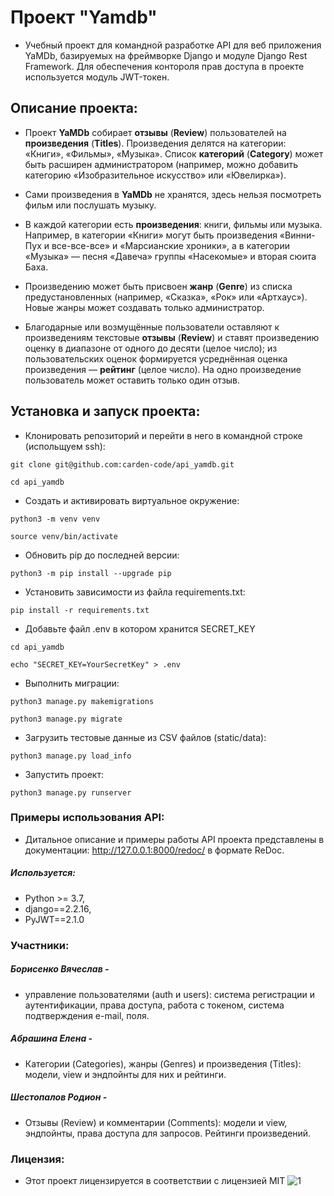 # Проект "Yamdb"

- Учебный проект для командной разработке API для веб приложения YaMDb, базируемых на фреймворке Django и модуле Django Rest Framework. Для обеспечения контороля прав доступа в проекте используется модуль JWT-токен.

## Описание проекта:

- Проект **YaMDb** собирает **отзывы** (**Review**) пользователей на **произведения** (**Titles**). Произведения делятся на категории: «Книги», «Фильмы», «Музыка». Список **категорий** (**Category**) может быть расширен администратором (например, можно добавить категорию «Изобразительное искусство» или «Ювелирка»).

- Сами произведения в **YaMDb** не хранятся, здесь нельзя посмотреть фильм или послушать музыку.
- В каждой категории есть **произведения**: книги, фильмы или музыка. Например, в категории «Книги» могут быть произведения «Винни-Пух и все-все-все» и «Марсианские хроники», а в категории «Музыка» — песня «Давеча» группы «Насекомые» и вторая сюита Баха.

- Произведению может быть присвоен **жанр** (**Genre**) из списка предустановленных (например, «Сказка», «Рок» или «Артхаус»). Новые жанры может создавать только администратор.

- Благодарные или возмущённые пользователи оставляют к произведениям текстовые **отзывы** (**Review**) и ставят произведению оценку в диапазоне от одного до десяти (целое число); из пользовательских оценок формируется усреднённая оценка произведения — **рейтинг** (целое число). На одно произведение пользователь может оставить только один отзыв.

## Установка и запуск проекта:

- Клонировать репозиторий и перейти в него в командной строке (испольщуем ssh):

`git clone git@github.com:carden-code/api_yamdb.git
` 

`cd api_yamdb
`
- Cоздать и активировать виртуальное окружение:

`python3 -m venv venv
` 

`source venv/bin/activate
`
- Обновить pip до последней версии:

`python3 -m pip install --upgrade pip
`
- Установить зависимости из файла requirements.txt:

`pip install -r requirements.txt
`
- Добавьте файл .env в котором хранится SECRET_KEY

`cd api_yamdb
`

`echo "SECRET_KEY=YourSecretKey" > .env
`
- Выполнить миграции:

`python3 manage.py makemigrations
`

`python3 manage.py migrate
`

- Загрузить тестовые данные из CSV файлов (static/data):

`python3 manage.py load_info
`
- Запустить проект:

`python3 manage.py runserver
`
### Примеры использования API:

- Дитальное описание и примеры работы API проекта представлены в документации: http://127.0.0.1:8000/redoc/ в формате ReDoc. 

##### Используется:
- Python >= 3.7,
- django==2.2.16,
- PyJWT==2.1.0

### Участники:

##### Борисенко Вячеслав -
- управление пользователями (auth и users): система регистрации и аутентификации, права доступа, работа с токеном, система подтверждения e-mail, поля.

##### Абрашина Елена -
- Категории (Categories), жанры (Genres) и произведения (Titles): модели, view и эндпойнты для них и рейтинги.

##### Шестопалов Родион -
- Отзывы (Review) и комментарии (Comments): модели и view, эндпойнты, права доступа для запросов. Рейтинги произведений.

### Лицензия:
- Этот проект лицензируется в соответствии с лицензией MIT ![](https://miro.medium.com/max/156/1*A0rVKDO9tEFamc-Gqt7oEA.png "1")
